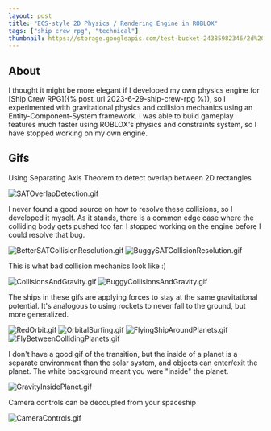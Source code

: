 ```yaml
---
layout: post
title: "ECS-style 2D Physics / Rendering Engine in ROBLOX"
tags: ["ship crew rpg", "technical"]
thumbnail: https://storage.googleapis.com/test-bucket-24385982346/2d%20Physics%20Engine/RedOrbit.gif
---
```


## About

I thought it might be more elegant if I developed my own physics engine for [Ship Crew RPG]({% post_url 2023-6-29-ship-crew-rpg %}), so I experimented with gravitational physics and collision mechanics using an Entity-Component-System framework. I was able to build gameplay features much faster using ROBLOX's physics and constraints system, so I have stopped working on my own engine. 

## Gifs

Using Separating Axis Theorem to detect overlap between 2D rectangles

![SATOverlapDetection.gif](https://storage.googleapis.com/test-bucket-24385982346/2d%20Physics%20Engine/SATOverlapDetection.gif)

I never found a good source on how to resolve these collisions, so I developed it myself. As it stands, there is a common edge case where the colliding body gets pushed too far. I stopped working on the engine before I could resolve that bug.

![BetterSATCollisionResolution.gif](https://storage.googleapis.com/test-bucket-24385982346/2d%20Physics%20Engine/BuggySATCollisionResolution.gif)
![BuggySATCollisionResolution.gif](https://storage.googleapis.com/test-bucket-24385982346/2d%20Physics%20Engine/BuggySATCollisionResolution.gif)

This is what bad collision mechanics look like :)

![CollisionsAndGravity.gif](https://storage.googleapis.com/test-bucket-24385982346/2d%20Physics%20Engine/CollisionsAndGravity.gif)
![BuggyCollisionsAndGravity.gif](https://storage.googleapis.com/test-bucket-24385982346/2d%20Physics%20Engine/BuggyCollisionsAndGravity.gif)


The ships in these gifs are applying forces to stay at the same gravitational potential. It's analogous to using rockets to never fall to the ground, but more generalized.

![RedOrbit.gif](https://storage.googleapis.com/test-bucket-24385982346/2d%20Physics%20Engine/RedOrbit.gif)
![OrbitalSurfing.gif](https://storage.googleapis.com/test-bucket-24385982346/2d%20Physics%20Engine/OrbitalSurfing.gif)
![FlyingShipAroundPlanets.gif](https://storage.googleapis.com/test-bucket-24385982346/2d%20Physics%20Engine/FlyingShipAroundPlanets.gif)
![FlyBetweenCollidingPlanets.gif](https://storage.googleapis.com/test-bucket-24385982346/2d%20Physics%20Engine/FlyBetweenCollidingPlanets.gif)

I don't have a good gif of the transition, but the inside of a planet is a separate environment than the solar system, and objects can enter/exit the planet. The white background meant you were "inside" the planet.

![GravityInsidePlanet.gif](https://storage.googleapis.com/test-bucket-24385982346/2d%20Physics%20Engine/GravityInsidePlanet.gif)

Camera controls can be decoupled from your spaceship

![CameraControls.gif](https://storage.googleapis.com/test-bucket-24385982346/2d%20Physics%20Engine/CameraControls.gif)

